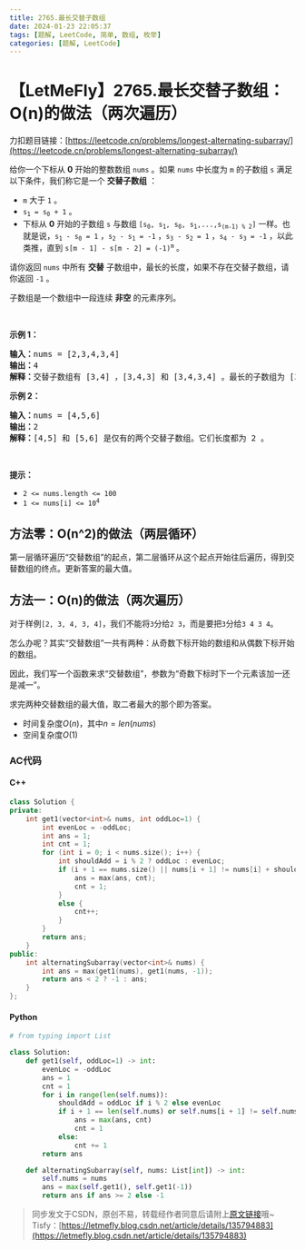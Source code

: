 ```yaml
---
title: 2765.最长交替子数组
date: 2024-01-23 22:05:37
tags: [题解, LeetCode, 简单, 数组, 枚举]
categories: [题解, LeetCode]
---
```


# 【LetMeFly】2765.最长交替子数组：O(n)的做法（两次遍历）

力扣题目链接：[https://leetcode.cn/problems/longest-alternating-subarray/](https://leetcode.cn/problems/longest-alternating-subarray/)

<p>给你一个下标从 <strong>0</strong>&nbsp;开始的整数数组&nbsp;<code>nums</code>&nbsp;。如果 <code>nums</code>&nbsp;中长度为&nbsp;<code>m</code>&nbsp;的子数组&nbsp;<code>s</code>&nbsp;满足以下条件，我们称它是一个 <strong>交替子数组</strong> ：</p>

<ul>
	<li><code>m</code>&nbsp;大于&nbsp;<code>1</code>&nbsp;。</li>
	<li><code>s<sub>1</sub> = s<sub>0</sub> + 1</code>&nbsp;。</li>
	<li>下标从 <strong>0</strong> 开始的子数组&nbsp;<code>s</code>&nbsp;与数组&nbsp;<code>[s<sub>0</sub>, s<sub>1</sub>, s<sub>0</sub>, s<sub>1</sub>,...,s<sub>(m-1) % 2</sub>]</code>&nbsp;一样。也就是说，<code>s<sub>1</sub> - s<sub>0</sub> = 1</code>&nbsp;，<code>s<sub>2</sub> - s<sub>1</sub> = -1</code>&nbsp;，<code>s<sub>3</sub> - s<sub>2</sub> = 1</code>&nbsp;，<code>s<sub>4</sub> - s<sub>3</sub> = -1</code>&nbsp;，以此类推，直到&nbsp;<code>s[m - 1] - s[m - 2] = (-1)<sup>m</sup></code>&nbsp;。</li>
</ul>

<p>请你返回 <code>nums</code>&nbsp;中所有 <strong>交替</strong>&nbsp;子数组中，最长的长度，如果不存在交替子数组，请你返回 <code>-1</code>&nbsp;。</p>

<p>子数组是一个数组中一段连续 <strong>非空</strong>&nbsp;的元素序列。</p>

<p>&nbsp;</p>

<p><strong>示例 1：</strong></p>

<pre>
<b>输入：</b>nums = [2,3,4,3,4]
<b>输出：</b>4
<b>解释：</b>交替子数组有 [3,4] ，[3,4,3] 和 [3,4,3,4] 。最长的子数组为 [3,4,3,4] ，长度为4 。
</pre>

<p><strong>示例 2：</strong></p>

<pre>
<b>输入：</b>nums = [4,5,6]
<b>输出：</b>2
<strong>解释：</strong>[4,5] 和 [5,6] 是仅有的两个交替子数组。它们长度都为 2 。
</pre>

<p>&nbsp;</p>

<p><strong>提示：</strong></p>

<ul>
	<li><code>2 &lt;= nums.length &lt;= 100</code></li>
	<li><code>1 &lt;= nums[i] &lt;= 10<sup>4</sup></code></li>
</ul>


## 方法零：O(n^2)的做法（两层循环）

第一层循环遍历“交替数组”的起点，第二层循环从这个起点开始往后遍历，得到交替数组的终点。更新答案的最大值。

## 方法一：O(n)的做法（两次遍历）

对于样例```[2, 3, 4, 3, 4]```，我们不能将```3```分给```2 3```，而是要把```3```分给```3 4 3 4```。

怎么办呢？其实“交替数组”一共有两种：从奇数下标开始的数组和从偶数下标开始的数组。

因此，我们写一个函数来求“交替数组”，参数为“奇数下标时下一个元素该加一还是减一”。

求完两种交替数组的最大值，取二者最大的那个即为答案。

+ 时间复杂度$O(n)$，其中$n=len(nums)$
+ 空间复杂度$O(1)$

### AC代码

#### C++

```cpp
class Solution {
private:
    int get1(vector<int>& nums, int oddLoc=1) {
        int evenLoc = -oddLoc;
        int ans = 1;
        int cnt = 1;
        for (int i = 0; i < nums.size(); i++) {
            int shouldAdd = i % 2 ? oddLoc : evenLoc;
            if (i + 1 == nums.size() || nums[i + 1] != nums[i] + shouldAdd || cnt == 1 && shouldAdd == -1) {
                ans = max(ans, cnt);
                cnt = 1;
            }
            else {
                cnt++;
            }
        }
        return ans;
    }
public:
    int alternatingSubarray(vector<int>& nums) {
        int ans = max(get1(nums), get1(nums, -1));
        return ans < 2 ? -1 : ans;
    }
};
```

#### Python

```python
# from typing import List

class Solution:
    def get1(self, oddLoc=1) -> int:
        evenLoc = -oddLoc
        ans = 1
        cnt = 1
        for i in range(len(self.nums)):
            shouldAdd = oddLoc if i % 2 else evenLoc
            if i + 1 == len(self.nums) or self.nums[i + 1] != self.nums[i] + shouldAdd or (cnt == 1 and shouldAdd == -1):
                ans = max(ans, cnt)
                cnt = 1
            else:
                cnt += 1
        return ans

    def alternatingSubarray(self, nums: List[int]) -> int:
        self.nums = nums
        ans = max(self.get1(), self.get1(-1))
        return ans if ans >= 2 else -1
```

> 同步发文于CSDN，原创不易，转载经作者同意后请附上[原文链接](https://blog.letmefly.xyz/2024/01/23/LeetCode%202765.%E6%9C%80%E9%95%BF%E4%BA%A4%E6%9B%BF%E5%AD%90%E6%95%B0%E7%BB%84/)哦~
> Tisfy：[https://letmefly.blog.csdn.net/article/details/135794883](https://letmefly.blog.csdn.net/article/details/135794883)
